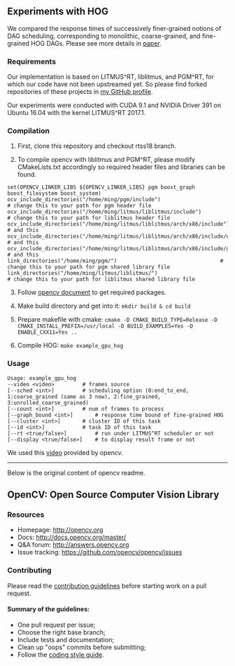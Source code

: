 ## Experiments with HOG

We compared the response times of successively finer-grained notions of DAG
scheduling, corresponding to monolithic, coarse-grained, and fine-grained HOG
DAGs. Please see more details in
[paper](https://cs.unc.edu/~anderson/papers/rtss18b.pdf).

### Requirements

Our implementation is based on LITMUS^RT, liblitmus, and PGM^RT, for which our
code have not been upstreamed yet. So please find forked repositories of these
projects in [my GitHub profile](https://github.com/Yougmark?tab=repositories).

Our experiments were conducted with CUDA 9.1 and NVIDIA Driver 391 on Ubuntu
16.04 with the kernel LITMUS^RT 2017.1.

### Compilation

1. First, clone this repository and checkout rtss18 branch.

2. To compile opencv with liblitmus and PGM^RT, please modify CMakeLists.txt
accordingly so required header files and libraries can be found.

```
set(OPENCV_LINKER_LIBS ${OPENCV_LINKER_LIBS} pgm boost_graph boost_filesystem boost_system)
ocv_include_directories("/home/ming/pgm/include")  						# change this to your path for pgm header file
ocv_include_directories("/home/ming/litmus/liblitmus/include")  				# change this to your path for liblitmus header file
ocv_include_directories("/home/ming/litmus/liblitmus/arch/x86/include")  			# and this
ocv_include_directories("/home/ming/litmus/liblitmus/arch/x86/include/uapi")   			# and this
ocv_include_directories("/home/ming/litmus/liblitmus/arch/x86/include/generated/uapi") 		# and this
link_directories("/home/ming/pgm/")  								# change this to your path for pgm shared library file
link_directories("/home/ming/litmus/liblitmus/")  						# change this to your path for liblitmus shared library file
```

3. Follow [opencv document](https://docs.opencv.org/master/d7/d9f/tutorial_linux_install.html) to get required packages.

4. Make build directory and get into it: `mkdir build & cd build`

5. Prepare makefile with cmake: `cmake -D CMAKE_BUILD_TYPE=Release -D CMAKE_INSTALL_PREFIX=/usr/local -D BUILD_EXAMPLES=Yes -D ENABLE_CXX11=Yes ..`

6. Compile HOG: `make example_gpu_hog`

### Usage

```
Usage: example_gpu_hog
--video <video> 		# frames source
[--sched <int>] 		# scheduling option (0:end_to_end, 1:coarse_grained (same as 3 now), 2:fine_grained, 3:unrolled_coarse_grained)
[--count <int>] 		# num of frames to process
[--graph_bound <int>]		# response time bound of fine-grained HOG
[--cluster <int>] 		# cluster ID of this task
[--id <int>] 			# task ID of this task
[--rt <true/false>] 		# run under LITMUS^RT scheduler or not
[--display <true/false>] 	# to display result frame or not
```

We used this [video](https://github.com/opencv/opencv_extra/blob/master/testdata/gpu/video/768x576.avi) provided by opencv.

---

Below is the original content of opencv readme.

## OpenCV: Open Source Computer Vision Library

### Resources

* Homepage: <http://opencv.org>
* Docs: <http://docs.opencv.org/master/>
* Q&A forum: <http://answers.opencv.org>
* Issue tracking: <https://github.com/opencv/opencv/issues>

### Contributing

Please read the [contribution guidelines](https://github.com/opencv/opencv/wiki/How_to_contribute) before starting work on a pull request.

#### Summary of the guidelines:

* One pull request per issue;
* Choose the right base branch;
* Include tests and documentation;
* Clean up "oops" commits before submitting;
* Follow the [coding style guide](https://github.com/opencv/opencv/wiki/Coding_Style_Guide).
